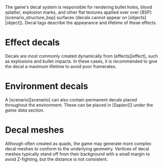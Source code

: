 The game's decal system is responsible for rendering bullet holes, blood splatter, explosion marks, and other flat textures applied over over [BSP][scenario_structure_bsp] surfaces (decals cannot appear on [objects][object]). Decal tags describe the appearance and lifetime of these effects.

# Effect decals
Decals are most commonly created dynamically from [effects][effect], such as explosions and bullet impacts. In these cases, it is recommended to give the decal a maximum lifetime to avoid poor framerates.

# Environment decals
A [scenario][scenario] can also contain permanent decals placed throughout the environment. These can be placed in [Sapien][] under the _game data_ section.

# Decal meshes
Although often created as quads, the game may generate more complex decal meshes to conform to the underlying geometry. Vertices of decal meshes typically stand off from their background with a small margin to avoid Z-fighting, but the distance is not consistent.
